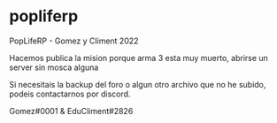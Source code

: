 # popliferp
PopLifeRP - Gomez y Climent 2022

Hacemos publica la mision porque arma 3 esta muy muerto, abrirse un server sin mosca alguna

Si necesitais la backup del foro o algun otro archivo que no he subido, podeis contactarnos por discord.

Gomez#0001 & EduCliment#2826

